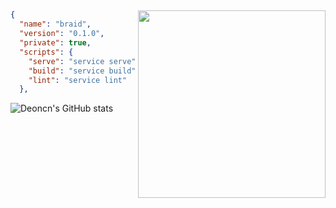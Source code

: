 ##
<img align="right" width="300" src="https://i.imgur.com/ugWb6BU.gif" />

```json
{
  "name": "braid",
  "version": "0.1.0",
  "private": true,
  "scripts": {
    "serve": "service serve",
    "build": "service build",
    "lint": "service lint"
  },
```

![Deoncn's GitHub stats](https://github-readme-stats.vercel.app/api?username=deoncn&bg_color=30,e96443,904e95&title_color=fff&text_color=fff) 


